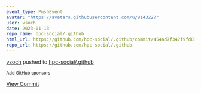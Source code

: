 ```yaml
---
event_type: PushEvent
avatar: "https://avatars.githubusercontent.com/u/814322?"
user: vsoch
date: 2023-01-13
repo_name: hpc-social/.github
html_url: https://github.com/hpc-social/.github/commit/454ad7f347f9fd03f6274988ff143604a0934bb9
repo_url: https://github.com/hpc-social/.github
---
```


<a href='https://github.com/vsoch' target='_blank'>vsoch</a> pushed to <a href='https://github.com/hpc-social/.github' target='_blank'>hpc-social/.github</a>

<small>Add GitHub sponsors</small>

<a href='https://github.com/hpc-social/.github/commit/454ad7f347f9fd03f6274988ff143604a0934bb9' target='_blank'>View Commit</a>